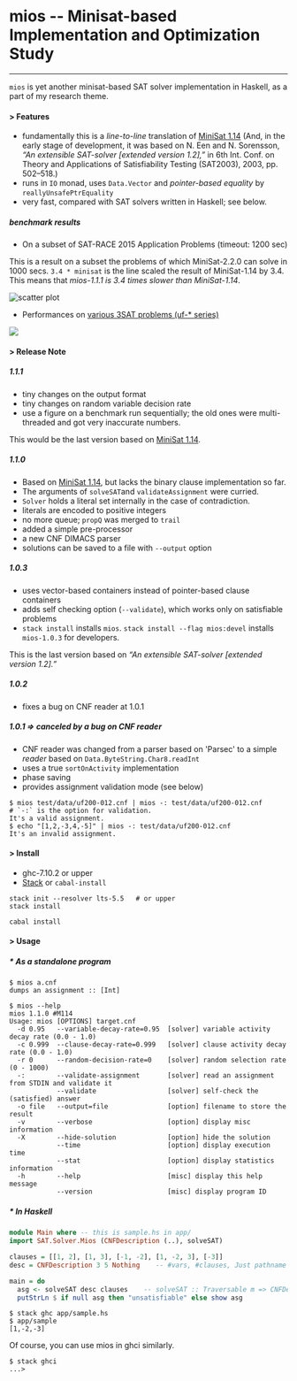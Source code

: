 # mios -- Minisat-based Implementation and Optimization Study
----

`mios` is yet another minisat-based SAT solver implementation in Haskell, as
a part of my research theme.

#### > Features

* fundamentally this is a *line-to-line* translation of [MiniSat 1.14](http://minisat.se/downloads/MiniSat_v1.14.2006-Aug-29.src.zip)
(And,  in the early stage of development, it was based on  N. Een and N. Sorensson, *“An extensible SAT-solver [extended version 1.2],”* in 6th Int. Conf. on Theory and Applications of Satisfiability Testing (SAT2003), 2003, pp. 502–518.)
* runs in `IO` monad, uses `Data.Vector` and *pointer-based equality* by `reallyUnsafePtrEquality`
* very fast, compared with SAT solvers written in Haskell; see below.

##### benchmark results

* On a subset of SAT-RACE 2015 Application Problems (timeout: 1200 sec)

This is a result on a subset the problems of which MiniSat-2.2.0 can solve
in 1000 secs. `3.4 * minisat` is the line scaled the result of MiniSat-1.14
by 3.4. This means that *mios-1.1.1 is 3.4 times slower than MiniSat-1.14*.

![scatter plot](https://cloud.githubusercontent.com/assets/997855/14322605/746d2652-fc58-11e5-9fdc-588c7dc02508.png)

* Performances on [various 3SAT problems (uf-* series)](http://www.cs.ubc.ca/~hoos/SATLIB/benchm.html)

![](https://docs.google.com/spreadsheets/d/1cNltZ4FIu_exSUQMcXe53w4fADr3sOUxpo3L7oM0H_Q/pubchart?oid=297581252&format=image)

#### > Release Note

##### 1.1.1

* tiny changes on the output format
* tiny changes on random variable decision rate
* use a figure on a benchmark run sequentially; the old ones were multi-threaded and got very inaccurate numbers.

This would be the last version based on [MiniSat 1.14](https://github.com/shnarazk/minisat114/).

##### 1.1.0

* Based on [MiniSat 1.14](https://github.com/shnarazk/minisat114/), but lacks the binary clause implementation so far.
* The arguments of `solveSAT`and `validateAssignment` were curried.
* `Solver` holds a literal set internally in the case of contradiction.
* literals are encoded  to positive integers
* no more queue; `propQ` was merged to `trail`
* added a simple pre-processor
* a new CNF DIMACS parser
* solutions can be saved to a file with `--output` option

##### 1.0.3

* uses vector-based containers instead of pointer-based clause containers
* adds self checking option (`--validate`), which works only on satisfiable problems
* `stack install` installs `mios`. `stack install --flag mios:devel` installs `mios-1.0.3` for developers.

This is the last version based on *“An extensible SAT-solver [extended version 1.2].”*

##### 1.0.2

* fixes a bug on CNF reader at 1.0.1

##### 1.0.1 => canceled by a bug on CNF reader

* CNF reader was changed from a parser based on 'Parsec' to a simple *reader* based on `Data.ByteString.Char8.readInt`
* uses a true `sortOnActivity` implementation
* phase saving
* provides assignment validation mode (see below)

```
$ mios test/data/uf200-012.cnf | mios -: test/data/uf200-012.cnf      # `-:` is the option for validation.
It's a valid assignment.
$ echo "[1,2,-3,4,-5]" | mios -: test/data/uf200-012.cnf
It's an invalid assignment.
```

#### > Install

* ghc-7.10.2 or upper
* [Stack](http://www.haskellstack.org/) or `cabal-install`

```
stack init --resolver lts-5.5   # or upper
stack install
```

```
cabal install
```

#### > Usage

##### * As a standalone program

```
$ mios a.cnf
dumps an assignment :: [Int]

$ mios --help
mios 1.1.0 #M114
Usage: mios [OPTIONS] target.cnf
  -d 0.95   --variable-decay-rate=0.95  [solver] variable activity decay rate (0.0 - 1.0)
  -c 0.999  --clause-decay-rate=0.999   [solver] clause activity decay rate (0.0 - 1.0)
  -r 0      --random-decision-rate=0    [solver] random selection rate (0 - 1000)
  -:        --validate-assignment       [solver] read an assignment from STDIN and validate it
            --validate                  [solver] self-check the (satisfied) answer
  -o file   --output=file               [option] filename to store the result
  -v        --verbose                   [option] display misc information
  -X        --hide-solution             [option] hide the solution
            --time                      [option] display execution time
            --stat                      [option] display statistics information
  -h        --help                      [misc] display this help message
            --version                   [misc] display program ID
```

##### * In Haskell

```haskell
module Main where -- this is sample.hs in app/
import SAT.Solver.Mios (CNFDescription (..), solveSAT)

clauses = [[1, 2], [1, 3], [-1, -2], [1, -2, 3], [-3]]
desc = CNFDescription 3 5 Nothing    -- #vars, #clauses, Just pathname or Nothing

main = do
  asg <- solveSAT desc clauses    -- solveSAT :: Traversable m => CNFDescription -> m [Int] -> IO [Int]
  putStrLn $ if null asg then "unsatisfiable" else show asg
```

```
$ stack ghc app/sample.hs
$ app/sample
[1,-2,-3]
```
Of course, you can use mios in ghci similarly.

```
$ stack ghci
...>
```
